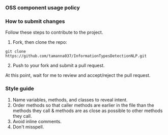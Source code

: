 ### OSS component usage policy


### How to submit changes

Follow these steps to contribute to the project. 

1. Fork, then clone the repo:
```
git clone https://github.com/tamanna037/InformationTypesDetectionNLP.git
```

2. Push to your fork and submit a pull request.

At this point, wait for me to review and accept/reject the pull request. 

### Style guide

1. Name variables, methods, and classes to reveal intent.
2. Order methods so that caller methods are earlier in the file than the methods they call & methods are as close as possible to other methods they call.
3. Avoid inline comments.
4. Don't misspell.
